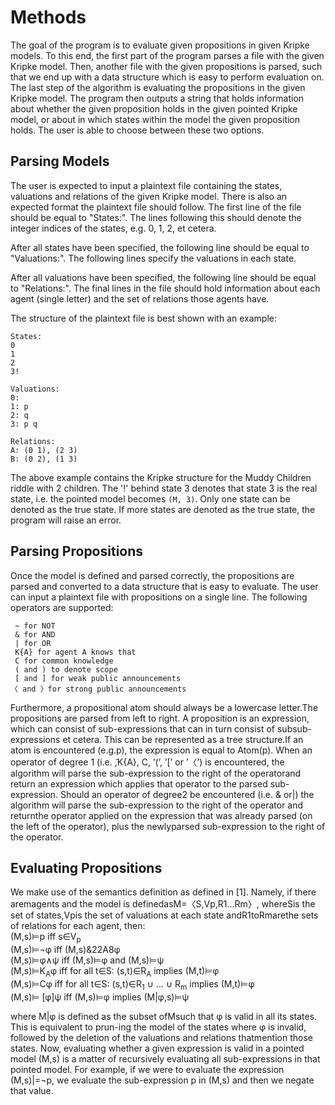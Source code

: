 # Methods

The goal of the program is to evaluate given propositions in given Kripke models. To this end, the first part of the program parses a file with the given Kripke model. Then, another file with the given propositions is parsed, such that we end up with a data structure which is easy to perform evaluation on. The last step of the algorithm is evaluating the propositions in the given Kripke model.
The program then outputs a string that holds information about whether the given proposition holds in the given pointed Kripke model, or about in which states within the model the given proposition holds. The user is able to choose between these two options.

## Parsing Models

The user is expected to input a plaintext file containing the states, valuations and relations of the given Kripke model. There is also an expected format the plaintext file should follow. The first line of the file should be equal to "States:". The lines following this should denote the integer indices of the states, e.g. 0, 1, 2, et cetera.

After all states have been specified, the following line should be equal to "Valuations:". The following lines specify the valuations in each state.

After all valuations have been specified, the following line should be equal to "Relations:". The final lines in the file should hold information about each agent (single letter) and the set of relations those agents have.

The structure of the plaintext file is best shown with an example:
```plain
States:
0
1
2
3!

Valuations:
0:
1: p
2: q
3: p q

Relations:
A: (0 1), (2 3)
B: (0 2), (1 3)
```

The above example contains the Kripke structure for the Muddy Children riddle with 2 children. The '!' behind state 3 denotes that state 3 is the real state, i.e. the pointed model becomes `(M, 3)`. Only one state can be denoted as the true state. If more states are denoted as the true state, the program will raise an error.

## Parsing Propositions

Once the model is defined and parsed correctly, the propositions are parsed and converted to a data structure that is easy to evaluate. The user can input a plaintext file with propositions on a single line. The following operators are supported:

```plain
 ~ for NOT
 & for AND
 | for OR
 K{A} for agent A knows that
 C for common knowledge
 ( and ) to denote scope
 [ and ] for weak public announcements
〈 and 〉for strong public announcements
```

Furthermore, a propositional atom should always be a lowercase letter.The propositions are parsed from left to right.  A proposition is an expression,  which can consist of sub-expressions that can in turn consist of subsub-expressions et cetera.  This can be represented as a tree structure.If an atom is encountered (e.g.p), the expression is equal to Atom(p).  When an operator of degree 1 (i.e.   ̃,K{A}, C, ’(’, ’[’ or ’〈’) is encountered, the algorithm will parse the sub-expression to the right of the operatorand return an expression which applies that operator to the parsed sub-expression.  Should an operator of degree2 be encountered (i.e.  & or|) the algorithm will parse the sub-expression to the right of the operator and returnthe operator applied on the expression that was already parsed (on the left of the operator), plus the newlyparsed sub-expression to the right of the operator.

## Evaluating Propositions

We make use of the semantics definition as defined in [1].  Namely, if there aremagents and the model is definedasM=〈S,Vp,R1...Rm〉, whereSis the set of states,Vpis the set of valuations at each state andR1toRmarethe sets of relations for each agent, then:  
(M,s)⊨p	    iff s∈V<sub>p</sub>  
(M,s)⊨¬φ	iff	(M,s)&22A8φ  
(M,s)⊨φ∧ψ	iff	(M,s)⊨φ and (M,s)⊨ψ  
(M,s)⊨K<sub>A</sub>φ	iff for all t∈S: (s,t)∈R<sub>A</sub> implies (M,t)⊨φ  
(M,s)⊨Cφ	iff	for all t∈S: (s,t)∈R<sub>1</sub> ∪ ... ∪ R<sub>m</sub> implies (M,t)⊨φ  
(M,s)⊨ [φ]ψ	iff	(M,s)⊨φ implies (M|φ,s)⊨ψ  
  

where M|φ is  defined  as  the  subset  ofMsuch  that φ is  valid  in  all  its  states.   This  is  equivalent  to  prun-ing  the  model  of  the  states  where φ is  invalid,  followed  by  the  deletion  of  the  valuations  and  relations  thatmention those states. Now,  evaluating  whether  a  given  expression  is  valid  in  a  pointed  model  (M,s)  is  a  matter  of  recursively evaluating  all  sub-expressions  in  that  pointed  model.   For  example,  if  we  were  to  evaluate  the  expression (M,s)|=¬p, we evaluate the sub-expression p in (M,s) and then we negate that value.

























